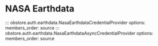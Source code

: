 # NASA Earthdata

::: obstore.auth.earthdata.NasaEarthdataCredentialProvider
    options:
      members_order: source
::: obstore.auth.earthdata.NasaEarthdataAsyncCredentialProvider
    options:
      members_order: source
